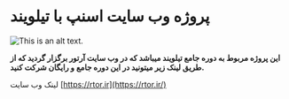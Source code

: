 # پروژه وب سایت اسنپ با تیلویند


![This is an alt text.](https://github.com/rezakouhsari/Tailwind_CSS_SNAP/tree/master/Screenshot.png?raw=true)


**این پروژه مربوط به دوره جامع تیلویند میباشد که در وب سایت آرتور برگزار گردید که از طریق لینک زیر میتونید در این دوره جامع و رایگان شرکت کنید.**  



لینک وب سایت [https://rtor.ir](https://rtor.ir/)

